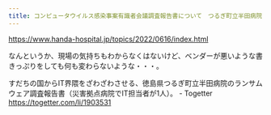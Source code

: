 ```yaml
---
title: コンピュータウイルス感染事案有識者会議調査報告書について　つるぎ町立半田病院
---
```


https://www.handa-hospital.jp/topics/2022/0616/index.html

なんというか、現場の気持ちもわからなくはないけど、ベンダーが悪いような書きっぷりをしても何も変わらないような・・・。

すだちの国からIT界隈をざわざわさせる、徳島県つるぎ町立半田病院のランサムウェア調査報告書（災害拠点病院でIT担当者が1人）。 - Togetter
https://togetter.com/li/1903531

